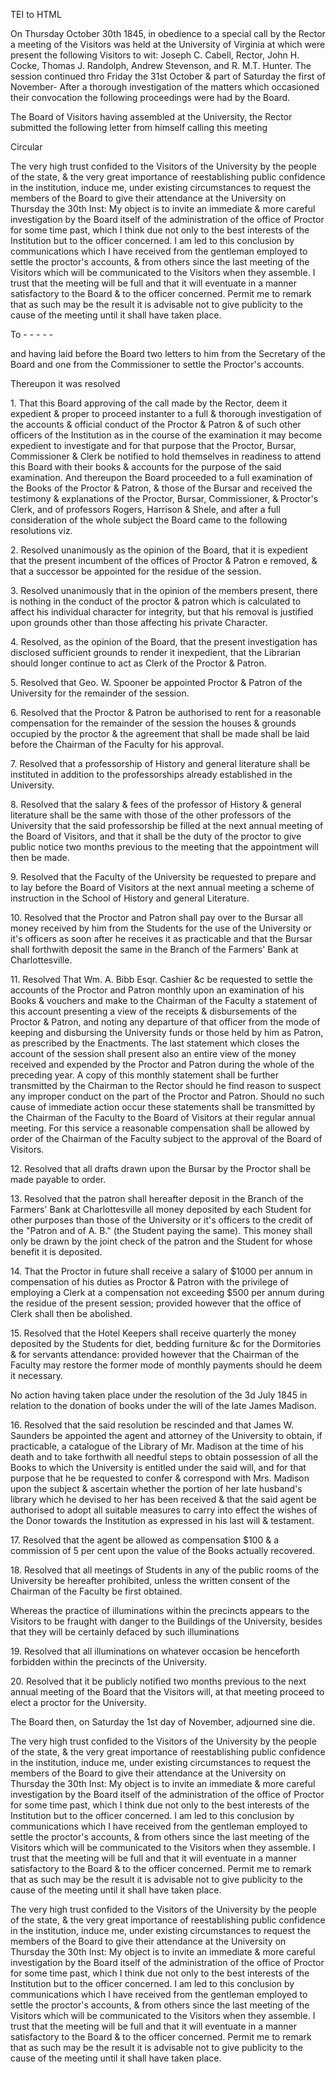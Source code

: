  TEI to HTML

On Thursday October 30th 1845, in obedience to a special call by the Rector a meeting of the Visitors was held at the University of Virginia at which were present the following Visitors to wit: Joseph C. Cabell, Rector, John H. Cocke, Thomas J. Randolph, Andrew Stevenson, and R. M.T. Hunter. The session continued thro Friday the 31st October & part of Saturday the first of November- After a thorough investigation of the matters which occasioned their convocation the following proceedings were had by the Board.

The Board of Visitors having assembled at the University, the Rector submitted the following letter from himself calling this meeting

Circular

The very high trust confided to the Visitors of the University by the people of the state, & the very great importance of reestablishing public confidence in the institution, induce me, under existing circumstances to request the members of the Board to give their attendance at the University on Thursday the 30th Inst: My object is to invite an immediate & more careful investigation by the Board itself of the administration of the office of Proctor for some time past, which I think due not only to the best interests of the Institution but to the officer concerned. I am led to this conclusion by communications which I have received from the gentleman employed to settle the proctor's accounts, & from others since the last meeting of the Visitors which will be communicated to the Visitors when they assemble. I trust that the meeting will be full and that it will eventuate in a manner satisfactory to the Board & to the officer concerned. Permit me to remark that as such may be the result it is advisable not to give publicity to the cause of the meeting until it shall have taken place.

To - - - - -

and having laid before the Board two letters to him from the Secretary of the Board and one from the Commissioner to settle the Proctor's accounts.

Thereupon it was resolved

1\. That this Board approving of the call made by the Rector, deem it expedient & proper to proceed instanter to a full & thorough investigation of the accounts & official conduct of the Proctor & Patron & of such other officers of the Institution as in the course of the examination it may become expedient to investigate and for that purpose that the Proctor, Bursar, Commissioner & Clerk be notified to hold themselves in readiness to attend this Board with their books & accounts for the purpose of the said examination. And thereupon the Board proceeded to a full examination of the Books of the Proctor & Patron, & those of the Bursar and received the testimony & explanations of the Proctor, Bursar, Commissioner, & Proctor's Clerk, and of professors Rogers, Harrison & Shele, and after a full consideration of the whole subject the Board came to the following resolutions viz.

2\. Resolved unanimously as the opinion of the Board, that it is expedient that the present incumbent of the offices of Proctor & Patron e removed, & that a successor be appointed for the residue of the session.

3\. Resolved unanimously that in the opinion of the members present, there is nothing in the conduct of the proctor & patron which is calculated to affect his individual character for integrity, but that his removal is justified upon grounds other than those affecting his private Character.

4\. Resolved, as the opinion of the Board, that the present investigation has disclosed sufficient grounds to render it inexpedient, that the Librarian should longer continue to act as Clerk of the Proctor & Patron.

5\. Resolved that Geo. W. Spooner be appointed Proctor & Patron of the University for the remainder of the session.

6\. Resolved that the Proctor & Patron be authorised to rent for a reasonable compensation for the remainder of the session the houses & grounds occupied by the proctor & the agreement that shall be made shall be laid before the Chairman of the Faculty for his approval.

7\. Resolved that a professorship of History and general literature shall be instituted in addition to the professorships already established in the University.

8\. Resolved that the salary & fees of the professor of History & general literature shall be the same with those of the other professors of the University that the said professorship be filled at the next annual meeting of the Board of Visitors, and that it shall be the duty of the proctor to give public notice two months previous to the meeting that the appointment will then be made.

9\. Resolved that the Faculty of the University be requested to prepare and to lay before the Board of Visitors at the next annual meeting a scheme of instruction in the School of History and general Literature.

10\. Resolved that the Proctor and Patron shall pay over to the Bursar all money received by him from the Students for the use of the University or it's officers as soon after he receives it as practicable and that the Bursar shall forthwith deposit the same in the Branch of the Farmers' Bank at Charlottesville.

11\. Resolved That Wm. A. Bibb Esqr. Cashier &c be requested to settle the accounts of the Proctor and Patron monthly upon an examination of his Books & vouchers and make to the Chairman of the Faculty a statement of this account presenting a view of the receipts & disbursements of the Proctor & Patron, and noting any departure of that officer from the mode of keeping and disbursing the University funds or those held by him as Patron, as prescribed by the Enactments. The last statement which closes the account of the session shall present also an entire view of the money received and expended by the Proctor and Patron during the whole of the preceding year. A copy of this monthly statement shall be further transmitted by the Chairman to the Rector should he find reason to suspect any improper conduct on the part of the Proctor and Patron. Should no such cause of immediate action occur these statements shall be transmitted by the Chairman of the Faculty to the Board of Visitors at their regular annual meeting. For this service a reasonable compensation shall be allowed by order of the Chairman of the Faculty subject to the approval of the Board of Visitors.

12\. Resolved that all drafts drawn upon the Bursar by the Proctor shall be made payable to order.

13\. Resolved that the patron shall hereafter deposit in the Branch of the Farmers' Bank at Charlottesville all money deposited by each Student for other purposes than those of the University or it's officers to the credit of the "Patron and of A. B." (the Student paying the same). This money shall only be drawn by the joint check of the patron and the Student for whose benefit it is deposited.

14\. That the Proctor in future shall receive a salary of $1000 per annum in compensation of his duties as Proctor & Patron with the privilege of employing a Clerk at a compensation not exceeding $500 per annum during the residue of the present session; provided however that the office of Clerk shall then be abolished.

15\. Resolved that the Hotel Keepers shall receive quarterly the money deposited by the Students for diet, bedding furniture &c for the Dormitories & for servants attendance: provided however that the Chairman of the Faculty may restore the former mode of monthly payments should he deem it necessary.

No action having taken place under the resolution of the 3d July 1845 in relation to the donation of books under the will of the late James Madison.

16\. Resolved that the said resolution be rescinded and that James W. Saunders be appointed the agent and attorney of the University to obtain, if practicable, a catalogue of the Library of Mr. Madison at the time of his death and to take forthwith all needful steps to obtain possession of all the Books to which the University is entitled under the said will, and for that purpose that he be requested to confer & correspond with Mrs. Madison upon the subject & ascertain whether the portion of her late husband's library which he devised to her has been received & that the said agent be authorised to adopt all suitable measures to carry into effect the wishes of the Donor towards the Institution as expressed in his last will & testament.

17\. Resolved that the agent be allowed as compensation $100 & a commission of 5 per cent upon the value of the Books actually recovered.

18\. Resolved that all meetings of Students in any of the public rooms of the University be hereafter prohibited, unless the written consent of the Chairman of the Faculty be first obtained.

Whereas the practice of illuminations within the precincts appears to the Visitors to be fraught with danger to the Buildings of the University, besides that they will be certainly defaced by such illuminations

19\. Resolved that all illuminations on whatever occasion be henceforth forbidden within the precincts of the University.

20\. Resolved that it be publicly notified two months previous to the next annual meeting of the Board that the Visitors will, at that meeting proceed to elect a proctor for the University.

The Board then, on Saturday the 1st day of November, adjourned sine die.

The very high trust confided to the Visitors of the University by the people of the state, & the very great importance of reestablishing public confidence in the institution, induce me, under existing circumstances to request the members of the Board to give their attendance at the University on Thursday the 30th Inst: My object is to invite an immediate & more careful investigation by the Board itself of the administration of the office of Proctor for some time past, which I think due not only to the best interests of the Institution but to the officer concerned. I am led to this conclusion by communications which I have received from the gentleman employed to settle the proctor's accounts, & from others since the last meeting of the Visitors which will be communicated to the Visitors when they assemble. I trust that the meeting will be full and that it will eventuate in a manner satisfactory to the Board & to the officer concerned. Permit me to remark that as such may be the result it is advisable not to give publicity to the cause of the meeting until it shall have taken place.

The very high trust confided to the Visitors of the University by the people of the state, & the very great importance of reestablishing public confidence in the institution, induce me, under existing circumstances to request the members of the Board to give their attendance at the University on Thursday the 30th Inst: My object is to invite an immediate & more careful investigation by the Board itself of the administration of the office of Proctor for some time past, which I think due not only to the best interests of the Institution but to the officer concerned. I am led to this conclusion by communications which I have received from the gentleman employed to settle the proctor's accounts, & from others since the last meeting of the Visitors which will be communicated to the Visitors when they assemble. I trust that the meeting will be full and that it will eventuate in a manner satisfactory to the Board & to the officer concerned. Permit me to remark that as such may be the result it is advisable not to give publicity to the cause of the meeting until it shall have taken place.